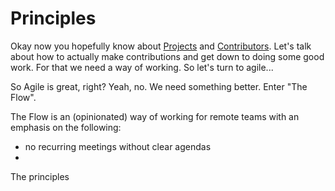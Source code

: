 # Principles

Okay now you hopefully know about [Projects](../community/projects/) and [Contributors](../community/contributors.md). Let's talk about how to actually make contributions and get down to doing some good work. For that we need a way of working. So let's turn to agile...

So Agile is great, right? Yeah, no. We need something better. Enter "The Flow".

The Flow is an (opinionated) way of working for remote teams with an emphasis on the following:

* no recurring meetings without clear agendas
*



The principles&#x20;
